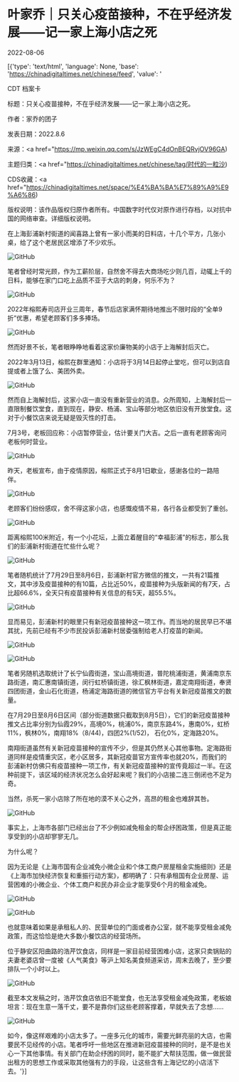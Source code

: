 # 叶家乔｜只关心疫苗接种，不在乎经济发展——记一家上海小店之死

2022-08-06

[{'type': 'text/html', 'language': None, 'base': 'https://chinadigitaltimes.net/chinese/feed', 'value': '

CDT 档案卡

标题：只关心疫苗接种，不在乎经济发展——记一家上海小店之死。

作者：家乔的团子

发表日期：2022.8.6

来源：<a href="https://mp.weixin.qq.com/s/JzWEgC4dOnBEQRvjOV96GA)

主题归类：<a href="https://chinadigitaltimes.net/chinese/tag/时代的一粒沙)

CDS收藏：<a href="https://chinadigitaltimes.net/space/%E4%BA%BA%E7%89%A9%E9%A6%86)

版权说明：该作品版权归原作者所有。中国数字时代仅对原作进行存档，以对抗中国的网络审查。详细版权说明。





在上海彭浦新村街道的闻喜路上曾有一家小而美的日料店，十几个平方，几张小桌，给了这个老居民区增添了不少欢乐。

![GitHub](https://chinadigitaltimes.net/chinese/files/2022/08/post-685388-62eebc2c4552a.)

笔者曾经时常光顾，作为工薪阶层，自然舍不得去大商场吃少则几百，动辄上千的日料，能够在家门口吃上品质不亚于大店的刺身，何乐不为？

![GitHub](https://chinadigitaltimes.net/chinese/files/2022/08/post-685388-62eebc2c501d1.)

2022年榕熙寿司店开业三周年，春节后店家满怀期待地推出不限时段的“全单9折”优惠，希望老顾客们多多捧场。

![GitHub](https://chinadigitaltimes.net/chinese/files/2022/08/post-685388-62eebc2c5a4d1.)

然而好景不长，笔者眼睁睁地看着这家价廉物美的小店于上海解封后灭亡。

2022年3月13日，榕熙在群里通知：小店将于3月14日起停止堂吃，但可以到店自提或者上饿了么、美团外卖。

![GitHub](https://chinadigitaltimes.net/chinese/files/2022/08/post-685388-62eebc2c64e5f.)

然而自上海解封后，这家小店一直没有重新营业的消息。众所周知，上海解封后一直限制餐饮堂食，直到现在，静安、杨浦、宝山等部分地区依旧没有开放堂食。这对于小餐饮店来说无疑是毁灭性的打击。

7月3号，老板回应称：小店暂停营业，估计要关门大吉。之后一直有老顾客询问老板何时营业。

![GitHub](https://chinadigitaltimes.net/chinese/files/2022/08/post-685388-62eebc2c6f0f0.)

昨天，老板宣布，由于疫情原因，榕熙正式于8月1日歇业，感谢各位的一路陪伴。

![GitHub](https://chinadigitaltimes.net/chinese/files/2022/08/post-685388-62eebc2c798c6.)

老顾客们纷纷感叹，舍不得这家小店，也感慨疫情不易，各行各业都受到了重创。

![GitHub](https://chinadigitaltimes.net/chinese/files/2022/08/post-685388-62eebc2c85aae.)

距离榕熙100米附近，有一个小花坛，上面立着醒目的“幸福彭浦”的标志，那么我们的彭浦新村街道在忙些什么呢？

![GitHub](https://chinadigitaltimes.net/chinese/files/2022/08/post-685388-62eebc2c91d4b.)

笔者随机统计了7月29日至8月6日，彭浦新村官方微信的推文，一共有21篇推文，其中涉及疫苗接种的有10篇，占比近50%，疫苗接种为头版新闻的有7天，占比超66.6%，全天只有疫苗接种有关信息的有5天，超55.5%。

![GitHub](https://chinadigitaltimes.net/chinese/files/2022/08/post-685388-62eebc2c9d591.)

显而易见，彭浦新村的眼里只有新冠疫苗接种这一项工作。而当地的居民早已不堪其扰，先前已经有不少市民投诉彭浦新村居委强制给老人打疫苗的新闻。

![GitHub](https://chinadigitaltimes.net/chinese/files/2022/08/post-685388-62eebc2ca5947.)

![GitHub](https://chinadigitaltimes.net/chinese/files/2022/08/post-685388-62eebc2cad996.)

笔者另随机选取统计了长宁仙霞街道，宝山高境街道，普陀桃浦街道，黄浦南京东路街道，南汇惠南镇街道，闵行虹桥镇街道，徐汇枫林街道，嘉定南翔街道，奉贤四团街道，金山石化街道，杨浦定海路街道的微信官方平台有关新冠疫苗推文的数量。

在7月29日至8月6日区间（部分街道数据只截取到8月5日），它们的新冠疫苗接种推文占比率分别为仙霞29%，高境0%，桃浦0%，南京东路4%，惠南0%，虹桥11%，枫林0%，南翔18%（8/44)，四团2%(1/52)， 石化0%，定海路20%。

南翔街道虽然有关新冠疫苗接种的宣传不少，但是其仍然关心其他事物。定海路街道同样是疫情重灾区，老小区居多，其新冠疫苗官方宣传率也就20%，而我们的彭浦新村仿佛只有疫苗接种一项工作，有关新冠疫苗接种的宣传竟超过一半。在这种前提下，该区域的经济状况怎么会好起来呢？我们的小店接二连三倒闭也不足为奇。

当然，杀死一家小店除了所在地的漠不关心之外，高昂的租金也难辞其咎。

![GitHub](https://chinadigitaltimes.net/chinese/files/2022/08/post-685388-62eebc2cb70b3.)

事实上，上海市各部门已经出台了不少例如减免租金的帮企纾困政策，但是真正能享受到的小店却寥寥无几。

为什么呢？

因为无论是《上海市国有企业减免小微企业和个体工商户房屋租金实施细则》还是《上海市加快经济恢复和重振行动方案》，都明确了：只有承租国有企业房屋、运营困难的小微企业、个体工商户和民办非企业才能享受6个月的租金减免。

![GitHub](https://chinadigitaltimes.net/chinese/files/2022/08/post-685388-62eebc2cca167.)

![GitHub](https://chinadigitaltimes.net/chinese/files/2022/08/post-685388-62eebc2cd605d.)

也就意味着如果是承租私人的、民营单位的门面或者办公室，就不能享受租金减免政策，而这恰恰是绝大多数小餐饮店的经营场所。

位于静安区阳曲路的浩芹饮食店，同样是一家目前经营困难小店，这家只卖锅贴的夫妻老婆店曾一度被《人气美食》等沪上知名美食频道采访，周末去晚了，至少要排队一个小时以上。

![GitHub](https://chinadigitaltimes.net/chinese/files/2022/08/post-685388-62eebc2ce12e6.)

截至本文发稿之时，浩芹饮食店依旧不能堂食，也无法享受租金减免政策，老板娘坦言：现在生意一落千丈，要不是靠你们这些老顾客撑着，早就失去了念想&#8230;&#8230;

![GitHub](https://chinadigitaltimes.net/chinese/files/2022/08/post-685388-62eebc2cec808.)

如今，像这样艰难的小店太多了。一座多元化的城市，需要光鲜亮丽的大店，也需要民不见经传的小店。笔者呼吁一些地区在推进新冠疫苗接种的同时，是不是也关心一下其他事情。有关部门在助企纾困的同时，能不能扩大帮扶范围，做一做民营出租方的思想工作或采取其他强有力的手段，让这些含有上海记忆的小店活下去。'}]